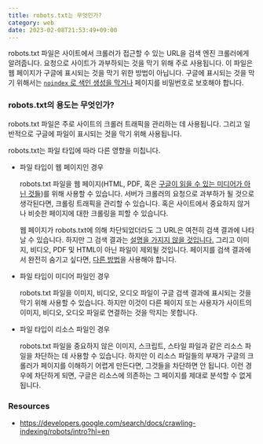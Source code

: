 ```yaml
---
title: robots.txt는 무엇인가?
category: web
date: 2023-02-08T21:53:49+09:00
---
```


robots.txt 파일은 사이트에서 크롤러가 접근할 수 있는 URL을 검색 엔진 크롤러에게 알려줍니다. 요청으로 사이트가 과부하되는 것을 막기 위해 주로 사용됩니다. 이 파일은 웹 페이지가 구글에 표시되는 것을 막기 위한 방법이 아닙니다. 구글에 표시되는 것을 막기 위해서는 [`noindex` 로 색인 생성을 막거나](https://developers.google.com/search/docs/crawling-indexing/block-indexing?hl=en) 페이지를 비밀번호로 보호해야 합니다.

### robots.txt의 용도는 무엇인가?

robots.txt 파일은 주로 사이트의 크롤러 트래픽을 관리하는 데 사용됩니다. 그리고 일반적으로 구글에 파일이 표시되는 것을 막기 위해 사용됩니다.

robots.txt는 파일 타입에 따라 다른 영향을 미칩니다.

- 파일 타입이 웹 페이지인 경우

  robots.txt 파일을 웹 페이지(HTML, PDF, 혹은 [구글이 읽을 수 있는 미디어가 아닌 것들](https://developers.google.com/search/docs/crawling-indexing/indexable-file-types?hl=en))를 위해 사용할 수 있습니다. 서버가 크롤러의 요청으로 과부하가 될 것으로 생각된다면, 크롤링 트래픽을 관리할 수 있습니다. 혹은 사이트에서 중요하지 않거나 비슷한 페이지에 대한 크롤링을 피할 수 있습니다.

  웹 페이지가 robots.txt에 의해 차단되었더라도 그 URL은 여전히 검색 결과에 나타날 수 있습니다. 하지만 그 검색 결과는 [설명을 가지지 않을 것입니다.](https://support.google.com/webmasters/answer/7489871) 그리고 이미지, 비디오, PDF 및 HTML이 아닌 파일이 제외될 것입니다. 페이지를 검색 결과에서 완전히 숨기고 싶다면, [다른 방법](https://developers.google.com/search/docs/crawling-indexing/remove-information?hl=en)을 사용해야 합니다.

- 파일 타입이 미디어 파일인 경우

  robots.txt 파일을 이미지, 비디오, 오디오 파일이 구글 검색 결과에 표시되는 것을 막기 위해 사용할 수 있습니다. 하지만 이것이 다른 페이지 또는 사용자가 사이트의 이미지, 비디오, 오디오 파일로 연결하는 것을 막지는 못합니다.

- 파일 타입이 리소스 파일인 경우

  robots.txt 파일을 중요하지 않은 이미지, 스크립트, 스타일 파일과 같은 리소스 파일을 차단하는 데 사용할 수 있습니다. 하지만 이 리소스 파일들의 부재가 구글의 크롤러가 페이지를 이해하기 어렵게 만든다면, 그것들을 차단하면 안 됩니다. 이런 경우에 차단하게 되면, 구글은 리소스에 의존하는 그 페이지를 제대로 분석할 수 없게 됩니다.

### Resources

- https://developers.google.com/search/docs/crawling-indexing/robots/intro?hl=en
